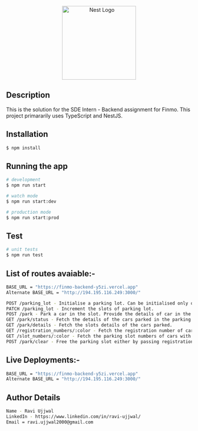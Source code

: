 <p align="center">
  <a href="http://nestjs.com/" target="blank"><img src="https://nestjs.com/img/logo-small.svg" width="200" alt="Nest Logo" /></a>
</p>

[circleci-image]: https://img.shields.io/circleci/build/github/nestjs/nest/master?token=abc123def456
[circleci-url]: https://circleci.com/gh/nestjs/nest

## Description

This is the solution for the SDE Intern - Backend assignment for Finmo. This project primararily uses TypeScript and NestJS.

## Installation

```bash
$ npm install
```

## Running the app

```bash
# development
$ npm run start

# watch mode
$ npm run start:dev

# production mode
$ npm run start:prod
```

## Test

```bash
# unit tests
$ npm run test
```
## List of routes avaiable:-

```bash
BASE_URL = "https://finmo-backend-y5zi.vercel.app"
Alternate BASE_URL = "http://194.195.116.249:3000/"

POST /parking_lot - Initialise a parking lot. Can be initialised only once.
PATCH /parking_lot - Increment the slots of parking lot.
POST /park - Park a car in the slot. Provide the details of car in the body.
GET /park/status - Fetch the details of the cars parked in the parking slots.
GET /park/details - Fetch the slots details of the cars parked.
GET /registration_numbers/:color - Fetch the registration number of cars with particular color.
GET /slot_numbers/:color - Fetch the parking slot numbers of cars with particular color.
POST /park/clear - Free the parking slot either by passing registration number or slot number.
```

## Live Deployments:-
```bash
BASE_URL = "https://finmo-backend-y5zi.vercel.app"
Alternate BASE_URL = "http://194.195.116.249:3000/"
```

## Author Details
```bash
Name - Ravi Ujjwal
LinkedIn - https://www.linkedin.com/in/ravi-ujjwal/
Email = ravi.ujjwal2000@gmail.com
```